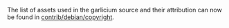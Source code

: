 The list of assets used in the garlicium source and their attribution can now be found in [contrib/debian/copyright](../contrib/debian/copyright).
